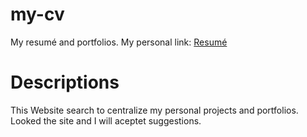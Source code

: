 # my-cv
My resumé and portfolios. My personal link: [Resumé](https://klemeragm.github.io/my-cv/)
# Descriptions

This Website search to centralize my personal projects and portfolios. Looked the site and I will aceptet suggestions. 
